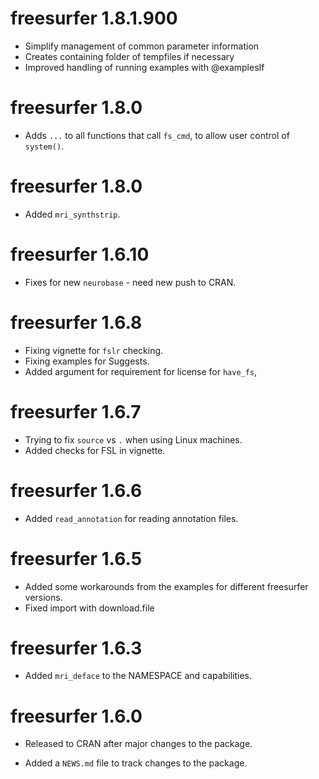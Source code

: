 # freesurfer 1.8.1.900

- Simplify management of common parameter information
- Creates containing folder of tempfiles if necessary
- Improved handling of running examples with @examplesIf

# freesurfer 1.8.0

- Adds `...` to all functions that call `fs_cmd`, to allow user control of `system()`.

# freesurfer 1.8.0

- Added `mri_synthstrip`.

# freesurfer 1.6.10

- Fixes for new `neurobase` - need new push to CRAN.

# freesurfer 1.6.8

- Fixing vignette for `fslr` checking.
- Fixing examples for Suggests.
- Added argument for requirement for license for `have_fs`,

# freesurfer 1.6.7

- Trying to fix `source` vs `.` when using Linux machines.
- Added checks for FSL in vignette.

# freesurfer 1.6.6

- Added `read_annotation` for reading annotation files.

# freesurfer 1.6.5

- Added some workarounds from the examples for different freesurfer versions.
- Fixed import with download.file

# freesurfer 1.6.3

- Added `mri_deface` to the NAMESPACE and capabilities.

# freesurfer 1.6.0

- Released to CRAN after major changes to the package.

- Added a `NEWS.md` file to track changes to the package.

